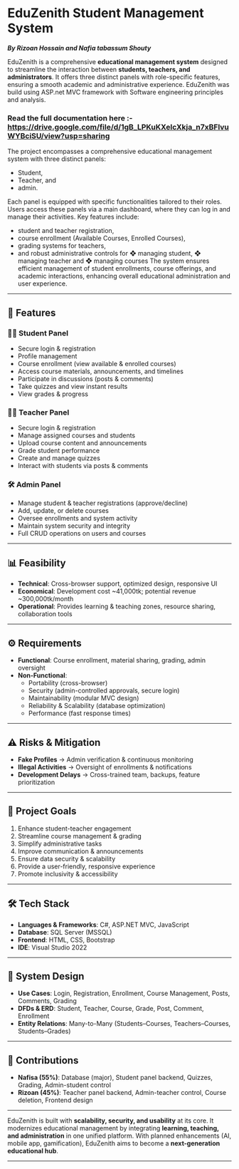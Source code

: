 # EduZenith Student Management System
***By Rizoan Hossain and Nafia tabassum Shouty***

EduZenith is a comprehensive **educational management system** designed to streamline the interaction between **students, teachers, and administrators**. It offers three distinct panels with role-specific features, ensuring a smooth academic and administrative experience. EduZenith was build using ASP.net MVC framework with Software engineering principles and analysis.
### Read the full documentation here :- https://drive.google.com/file/d/1gB_LPKuKXelcXkja_n7xBFlvuWYBciSU/view?usp=sharing

The project encompasses a comprehensive educational management system with three
distinct panels:

- Student,
- Teacher, and
- admin.
  
Each panel is equipped with specific functionalities tailored to their roles. Users access these
panels via a main dashboard, where they can log in and manage their activities. Key features
include:

- student and teacher registration,
- course enrollment (Available Courses, Enrolled Courses),
- grading systems for teachers,
- and robust administrative controls for
❖ managing student,
❖ managing teacher and
❖ managing courses
The system ensures efficient management of student enrollments, course offerings, and
academic interactions, enhancing overall educational administration and user experience.
---

## 🚀 Features

### 👨‍🎓 Student Panel
- Secure login & registration
- Profile management
- Course enrollment (view available & enrolled courses)
- Access course materials, announcements, and timelines
- Participate in discussions (posts & comments)
- Take quizzes and view instant results
- View grades & progress

### 👩‍🏫 Teacher Panel
- Secure login & registration
- Manage assigned courses and students
- Upload course content and announcements
- Grade student performance
- Create and manage quizzes
- Interact with students via posts & comments

### 🛠 Admin Panel
- Manage student & teacher registrations (approve/decline)
- Add, update, or delete courses
- Oversee enrollments and system activity
- Maintain system security and integrity
- Full CRUD operations on users and courses

---

## 📊 Feasibility

- **Technical**: Cross-browser support, optimized design, responsive UI  
- **Economical**: Development cost ~41,000tk; potential revenue ~300,000tk/month  
- **Operational**: Provides learning & teaching zones, resource sharing, collaboration tools  

---

## ⚙️ Requirements

- **Functional**: Course enrollment, material sharing, grading, admin oversight  
- **Non-Functional**:  
  - Portability (cross-browser)  
  - Security (admin-controlled approvals, secure login)  
  - Maintainability (modular MVC design)  
  - Reliability & Scalability (database optimization)  
  - Performance (fast response times)  

---

## ⚠️ Risks & Mitigation

- **Fake Profiles** → Admin verification & continuous monitoring  
- **Illegal Activities** → Oversight of enrollments & notifications  
- **Development Delays** → Cross-trained team, backups, feature prioritization  

---

## 🎯 Project Goals

1. Enhance student-teacher engagement  
2. Streamline course management & grading  
3. Simplify administrative tasks  
4. Improve communication & announcements  
5. Ensure data security & scalability  
6. Provide a user-friendly, responsive experience  
7. Promote inclusivity & accessibility  

---

## 🛠️ Tech Stack

- **Languages & Frameworks**: C#, ASP.NET MVC, JavaScript  
- **Database**: SQL Server (MSSQL)  
- **Frontend**: HTML, CSS, Bootstrap  
- **IDE**: Visual Studio 2022  

---

## 📐 System Design

- **Use Cases**: Login, Registration, Enrollment, Course Management, Posts, Comments, Grading  
- **DFDs & ERD**: Student, Teacher, Course, Grade, Post, Comment, Enrollment  
- **Entity Relations**: Many-to-Many (Students–Courses, Teachers–Courses, Students–Grades)  

---



## 👥 Contributions

- **Nafisa (55%)**: Database (major), Student panel backend, Quizzes, Grading, Admin-student control  
- **Rizoan (45%)**: Teacher panel backend, Admin-teacher control, Course deletion, Frontend design  

---



EduZenith is built with **scalability, security, and usability** at its core. It modernizes educational management by integrating **learning, teaching, and administration** in one unified platform. With planned enhancements (AI, mobile app, gamification), EduZenith aims to become a **next-generation educational hub**.  

---
